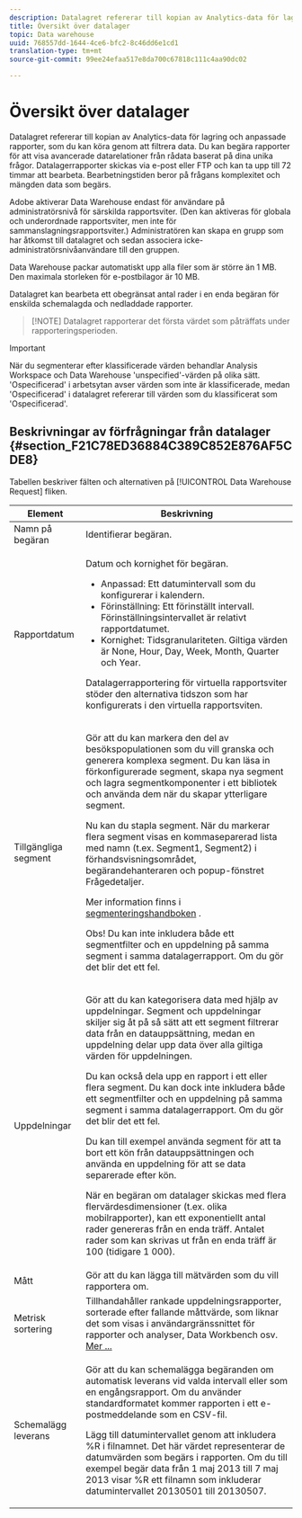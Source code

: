 ```yaml
---
description: Datalagret refererar till kopian av Analytics-data för lagring och anpassade rapporter, som du kan köra genom att filtrera data. Du kan begära rapporter för att visa avancerade datarelationer från rådata baserat på dina unika frågor. Datalagerrapporter skickas via e-post eller FTP och kan ta upp till 72 timmar att bearbeta. Bearbetningstiden beror på frågans komplexitet och mängden data som begärs.
title: Översikt över datalager
topic: Data warehouse
uuid: 768557dd-1644-4ce6-bfc2-8c46dd6e1cd1
translation-type: tm+mt
source-git-commit: 99ee24efaa517e8da700c67818c111c4aa90dc02

---
```



# Översikt över datalager

Datalagret refererar till kopian av Analytics-data för lagring och anpassade rapporter, som du kan köra genom att filtrera data. Du kan begära rapporter för att visa avancerade datarelationer från rådata baserat på dina unika frågor. Datalagerrapporter skickas via e-post eller FTP och kan ta upp till 72 timmar att bearbeta. Bearbetningstiden beror på frågans komplexitet och mängden data som begärs.

Adobe aktiverar Data Warehouse endast för användare på administratörsnivå för särskilda rapportsviter. (Den kan aktiveras för globala och underordnade rapportsviter, men inte för sammanslagningsrapportsviter.) Administratören kan skapa en grupp som har åtkomst till datalagret och sedan associera icke-administratörsnivåanvändare till den gruppen.

Data Warehouse packar automatiskt upp alla filer som är större än 1 MB. Den maximala storleken för e-postbilagor är 10 MB.

Datalagret kan bearbeta ett obegränsat antal rader i en enda begäran för enskilda schemalagda och nedladdade rapporter.

> [!NOTE] Datalagret rapporterar det första värdet som påträffats under rapporteringsperioden.

>[!IMPORTANT]
>
>När du segmenterar efter klassificerade värden behandlar Analysis Workspace och Data Warehouse &#39;unspecified&#39;-värden på olika sätt. &#39;Ospecificerad&#39; i arbetsytan avser värden som inte är klassificerade, medan &#39;Ospecificerad&#39; i datalagret refererar till värden som du klassificerat som &#39;Ospecificerad&#39;.

## Beskrivningar av förfrågningar från datalager {#section_F21C78ED36884C389C852E876AF5CDE8}

Tabellen beskriver fälten och alternativen på [!UICONTROL Data Warehouse Request] fliken.

<table id="table_7325A2466866460E8B0AF7D696152713"> 
 <thead> 
  <tr> 
   <th colname="col1" class="entry"> Element </th> 
   <th colname="col2" class="entry"> Beskrivning </th> 
  </tr> 
 </thead>
 <tbody> 
  <tr> 
   <td colname="col1"> <span class="wintitle"> Namn på begäran</span> </td> 
   <td colname="col2"> Identifierar begäran. </td> 
  </tr> 
  <tr> 
   <td colname="col1"> <span class="wintitle"> Rapportdatum</span> </td> 
   <td colname="col2"> <p>Datum och kornighet för begäran. </p> 
    <ul id="ul_C00F4529BD9E4113B517A61751B1DD5C"> 
     <li id="li_4D7C26812DF94ED7B64F985309541F46"> <span class="wintitle"> Anpassad</span>: Ett datumintervall som du konfigurerar i kalendern. </li> 
     <li id="li_2B272087006847148A936350D1B2D523"> <span class="wintitle"> Förinställning</span>: Ett förinställt intervall. Förinställningsintervallet är relativt rapportdatumet. </li> 
     <li id="li_745989965BB94D489FF7046587E13C42"> <span class="wintitle"> Kornighet</span>: Tidsgranulariteten. Giltiga värden är None, Hour, Day, Week, Month, Quarter och Year. </li> 
    </ul> <p>Datalagerrapportering för virtuella rapportsviter stöder den alternativa tidszon som har konfigurerats i den virtuella rapportsviten. </p> </td> 
  </tr> 
  <tr> 
   <td colname="col1"> <span class="wintitle"> Tillgängliga segment</span> </td> 
   <td colname="col2"> <p>Gör att du kan markera den del av besökspopulationen som du vill granska och generera komplexa segment. Du kan läsa in förkonfigurerade segment, skapa nya segment och lagra segmentkomponenter i ett bibliotek och använda dem när du skapar ytterligare segment. </p> <p>Nu kan du stapla segment. När du markerar flera segment visas en kommaseparerad lista med namn (t.ex. Segment1, Segment2) i förhandsvisningsområdet, begärandehanteraren och popup-fönstret Frågedetaljer. </p> <p>Mer information finns i <a href="/help/components/c-segmentation/seg-home.md"> segmenteringshandboken</a> . </p> <p>Obs!  Du kan inte inkludera både ett segmentfilter och en uppdelning på samma segment i samma datalagerrapport. Om du gör det blir det ett fel. </p> </td> 
  </tr> 
  <tr> 
   <td colname="col1"> <span class="wintitle"> Uppdelningar</span> </td> 
   <td colname="col2"> <p>Gör att du kan kategorisera data med hjälp av uppdelningar. Segment och uppdelningar skiljer sig åt på så sätt att ett segment filtrerar data från en datauppsättning, medan en uppdelning delar upp data över alla giltiga värden för uppdelningen. </p> Du kan också dela upp en rapport i ett eller flera segment. Du kan dock inte inkludera både ett segmentfilter och en uppdelning på samma segment i samma datalagerrapport. Om du gör det blir det ett fel. <p> Du kan till exempel använda segment för att ta bort ett kön från datauppsättningen och använda en uppdelning för att se data separerade efter kön. </p> <p>När en begäran om datalager skickas med flera flervärdesdimensioner (t.ex. olika mobilrapporter), kan ett exponentiellt antal rader genereras från en enda träff. Antalet rader som kan skrivas ut från en enda träff är 100 (tidigare 1 000). </p> </td> 
  </tr> 
  <tr> 
   <td colname="col1"> <span class="wintitle"> Mått</span> </td> 
   <td colname="col2">Gör att du kan lägga till mätvärden som du vill rapportera om. </td> 
  </tr> 
  <tr> 
   <td colname="col1"><span class="wintitle"> Metrisk sortering</span> </td> 
   <td colname="col2">Tillhandahåller rankade uppdelningsrapporter, sorterade efter fallande måttvärde, som liknar det som visas i användargränssnittet för rapporter och analyser, Data Workbench osv. <a href="/help/export/data-warehouse/sorting-by-metric.md"  > Mer ...</a> </td> 
  </tr> 
  <tr> 
   <td colname="col1"> <span class="wintitle"> Schemalägg leverans</span> </td> 
   <td colname="col2"> <p>Gör att du kan schemalägga begäranden om automatisk leverans vid valda intervall eller som en engångsrapport. Om du använder standardformatet kommer rapporten i ett e-postmeddelande som en CSV-fil. </p> <p>Lägg till datumintervallet genom att inkludera <span class="filepath"> %R</span> i filnamnet. Det här värdet representerar de datumvärden som begärs i rapporten. Om du till exempel begär data från 1 maj 2013 till 7 maj 2013 visar <span class="filepath"> %R</span> ett filnamn som inkluderar datumintervallet 20130501 till 20130507. </p> </td> 
  </tr> 
 </tbody> 
</table>

